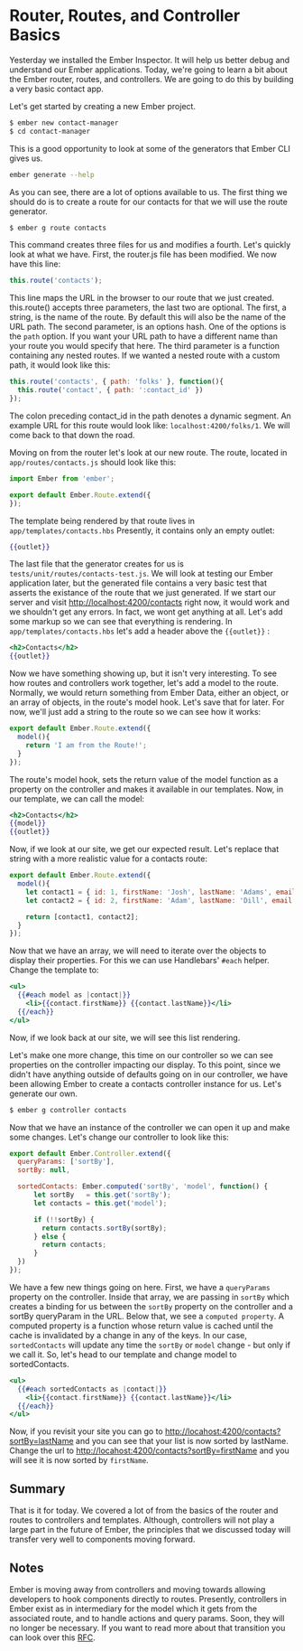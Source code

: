 # Router, Routes, and Controller Basics

Yesterday we installed the Ember Inspector. It will help us better debug and understand our Ember applications. Today, we're going to learn a bit about the Ember router, routes, and controllers. We are going to do this by building a very basic contact app.

Let's get started by creating a new Ember project.

```sh
$ ember new contact-manager
$ cd contact-manager
```

 This is a good opportunity to look at some of the generators that Ember CLI gives us.

```sh
ember generate --help
```

As you can see, there are a lot of options available to us. The first thing we should do is to create a route for our contacts for that we will use the route generator.

```sh
$ ember g route contacts
```

This command creates three files for us and modifies a fourth. Let's quickly look at what we have. First, the router.js file has been modified. We now have this line:

```javascript
this.route('contacts');
```

This line maps the URL in the browser to our route that we just created. this.route() accepts three parameters, the last two are optional. The first, a string, is the name of the route. By default this will also be the name of the URL path. The second parameter, is an options hash. One of the options is the `path` option. If you want your URL path to have a different name than your route you would specify that here. The third parameter is a function containing any nested routes. If we wanted a nested route with a custom path, it would look like this:

```javascript
this.route('contacts', { path: 'folks' }, function(){
  this.route('contact', { path: ':contact_id' })
});
```

The colon preceding contact_id in the path denotes a dynamic segment. An example URL for this route would look like: `localhost:4200/folks/1`. We will come back to that down the road.

Moving on from the router let's look at our new route. The route, located in `app/routes/contacts.js` should look like this:

```javascript
import Ember from 'ember';

export default Ember.Route.extend({
});
```

The template being rendered by that route lives in `app/templates/contacts.hbs` Presently, it contains only an empty outlet:

```hbs
{{outlet}}
```

The last file that the generator creates for us is `tests/unit/routes/contacts-test.js`. We will look at testing our Ember application later, but the generated file contains a very basic test that asserts the existance of the route that we just generated. If we start our server and visit [http://localhost:4200/contacts](http://localhost:4200/contacts) right now, it would work and we shouldn't get any errors. In fact, we wont get anything at all. Let's add some markup so we can see that everything is rendering. In `app/templates/contacts.hbs` let's add a header above the `{{outlet}}` :

```hbs
<h2>Contacts</h2>
{{outlet}}
```

Now we have something showing up, but it isn't very interesting. To see how routes and controllers work together, let's add a model to the route. Normally, we would return something from Ember Data, either an object, or an array of objects, in the route's model hook. Let's save that for later. For now, we'll just add a string to the route so we can see how it works:

```javascript
export default Ember.Route.extend({
  model(){
    return 'I am from the Route!';
  }
});
```

The route's model hook, sets the return value of the model function as a property on the controller and makes it available in our templates. Now, in our template, we can call the model:

```hbs
<h2>Contacts</h2>
{{model}}
{{outlet}}
```

Now, if we look at our site, we get our expected result. Let's replace that string with a more realistic value for a contacts route:

```javascript
export default Ember.Route.extend({
  model(){
    let contact1 = { id: 1, firstName: 'Josh', lastName: 'Adams', email: 'josh@dailydrip.com'};
    let contact2 = { id: 2, firstName: 'Adam', lastName: 'Dill', email: 'adam@dailydrip.com'};

    return [contact1, contact2];
  }
});
```

Now that we have an array, we will need to iterate over the objects to display their properties. For this we can use Handlebars' `#each` helper. Change the template to:

```hbs
<ul>
  {{#each model as |contact|}}
    <li>{{contact.firstName}} {{contact.lastName}}</li>
  {{/each}}
</ul>
```

Now, if we look back at our site, we will see this list rendering.

Let's make one more change, this time on our controller so we can see properties on the controller impacting our display. To this point, since we didn't have anything outside of defaults going on in our controller, we have been allowing Ember to create a contacts controller instance for us. Let's generate our own.

```sh
$ ember g controller contacts
```

Now that we have an instance of the controller we can open it up and make some changes. Let's change our controller to look like this:

```javascript
export default Ember.Controller.extend({
  queryParams: ['sortBy'],
  sortBy: null,

  sortedContacts: Ember.computed('sortBy', 'model', function() {
      let sortBy   = this.get('sortBy');
      let contacts = this.get('model');

      if (!!sortBy) {
        return contacts.sortBy(sortBy);
      } else {
        return contacts;
      }
  })
});
```

We have a few new things going on here. First, we have a `queryParams` property on the controller. Inside that array, we are passing in `sortBy` which creates a binding for us between the `sortBy` property on the controller and a sortBy queryParam in the URL. Below that, we see a `computed property`. A computed property is a function whose return value is cached until the cache is invalidated by a change in any of the keys. In our case, `sortedContacts` will update any time the `sortBy` or `model` change - but only if we call it. So, let's head to our template and change model to sortedContacts.

```hbs
<ul>
  {{#each sortedContacts as |contact|}}
    <li>{{contact.firstName}} {{contact.lastName}}</li>
  {{/each}}
</ul>
```

Now, if you revisit your site you can go to [http://locahost:4200/contacts?sortBy=lastName](http://localhost:4200/contacts?sortBy=lastName) and you can see that your list is now sorted by lastName. Change the url to [http://locahost:4200/contacts?sortBy=firstName](http://localhost:4200/contacts?sortBy=firstName) and you will see it is now sorted by `firstName`.

## Summary

That is it for today. We covered a lot of from the basics of the router and routes to controllers and templates. Although, controllers will not play a large part in the future of Ember, the principles that we discussed today will transfer very well to components moving forward.

## Notes

Ember is moving away from controllers and moving towards allowing developers to hook components directly to routes. Presently, controllers in Ember exist as in intermediary for the model which it gets from the associated route, and to handle actions and query params. Soon, they will no longer be necessary. If you want to read more about that transition you can look over this [RFC](https://github.com/ef4/rfcs/blob/routeable-components/active/0000-routeable-components.md).
